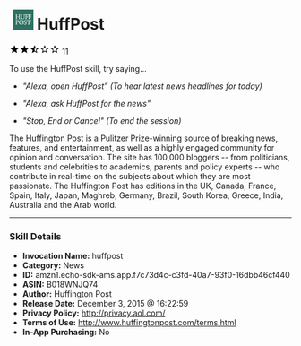 # &nbsp;<img src="skill_icon" alt="HuffPost icon" width="36"> HuffPost
![2.8 stars](../../images/ic_star_black_18dp_1x.png)![2.8 stars](../../images/ic_star_black_18dp_1x.png)![2.8 stars](../../images/ic_star_half_black_18dp_1x.png)![2.8 stars](../../images/ic_star_border_black_18dp_1x.png)![2.8 stars](../../images/ic_star_border_black_18dp_1x.png) 11

To use the HuffPost skill, try saying...

* *"Alexa, open HuffPost” (To hear latest news headlines for today)*

* *"Alexa, ask HuffPost for the news"*

* *"Stop, End or Cancel" (To end the session)*

The Huffington Post is a Pulitzer Prize-winning source of breaking news, features, and entertainment, as well as a highly engaged community for opinion and conversation. The site has 100,000 bloggers -- from politicians, students and celebrities to academics, parents and policy experts -- who contribute in real-time on the subjects about which they are most passionate. The Huffington Post has editions in the UK, Canada, France, Spain, Italy, Japan, Maghreb, Germany, Brazil, South Korea, Greece, India, Australia and the Arab world.

***

### Skill Details

* **Invocation Name:** huffpost
* **Category:** News
* **ID:** amzn1.echo-sdk-ams.app.f7c73d4c-c3fd-40a7-93f0-16dbb46cf440
* **ASIN:** B018WNJQ74
* **Author:** Huffington Post
* **Release Date:** December 3, 2015 @ 16:22:59
* **Privacy Policy:** http://privacy.aol.com/
* **Terms of Use:** http://www.huffingtonpost.com/terms.html
* **In-App Purchasing:** No
